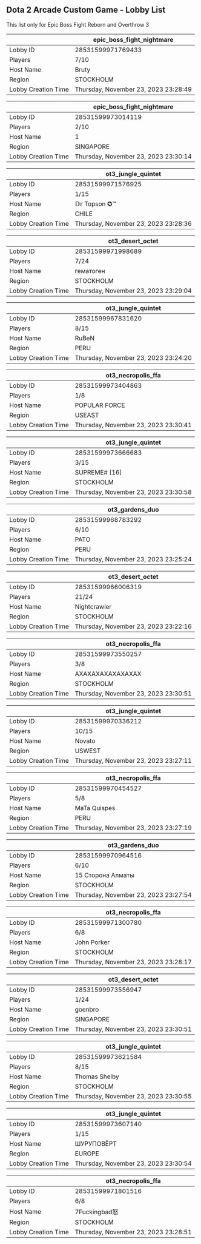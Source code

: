 ## Dota 2 Arcade Custom Game - Lobby List

This list only for Epic Boss Fight Reborn and Overthrow 3

|  | epic_boss_fight_nightmare |
| ------ | ------ |
| Lobby ID | 28531599971769433 |
| Players | 7/10 |
| Host Name | Bruty |
| Region | STOCKHOLM |
| Lobby Creation Time | Thursday, November 23, 2023 23:28:49 |


|  | epic_boss_fight_nightmare |
| ------ | ------ |
| Lobby ID | 28531599973014119 |
| Players | 2/10 |
| Host Name | 1 |
| Region | SINGAPORE |
| Lobby Creation Time | Thursday, November 23, 2023 23:30:14 |


|  | ot3_jungle_quintet |
| ------ | ------ |
| Lobby ID | 28531599971576925 |
| Players | 1/15 |
| Host Name | 𝔻𝕣 Topson  ✪™ |
| Region | CHILE |
| Lobby Creation Time | Thursday, November 23, 2023 23:28:36 |


|  | ot3_desert_octet |
| ------ | ------ |
| Lobby ID | 28531599971998689 |
| Players | 7/24 |
| Host Name | гематоген |
| Region | STOCKHOLM |
| Lobby Creation Time | Thursday, November 23, 2023 23:29:04 |


|  | ot3_jungle_quintet |
| ------ | ------ |
| Lobby ID | 28531599967831620 |
| Players | 8/15 |
| Host Name | RuBeN |
| Region | PERU |
| Lobby Creation Time | Thursday, November 23, 2023 23:24:20 |


|  | ot3_necropolis_ffa |
| ------ | ------ |
| Lobby ID | 28531599973404863 |
| Players | 1/8 |
| Host Name | POPULAR FORCE |
| Region | USEAST |
| Lobby Creation Time | Thursday, November 23, 2023 23:30:41 |


|  | ot3_jungle_quintet |
| ------ | ------ |
| Lobby ID | 28531599973666683 |
| Players | 3/15 |
| Host Name | SUPREME# [16] |
| Region | STOCKHOLM |
| Lobby Creation Time | Thursday, November 23, 2023 23:30:58 |


|  | ot3_gardens_duo |
| ------ | ------ |
| Lobby ID | 28531599968783292 |
| Players | 6/10 |
| Host Name | PATO |
| Region | PERU |
| Lobby Creation Time | Thursday, November 23, 2023 23:25:24 |


|  | ot3_desert_octet |
| ------ | ------ |
| Lobby ID | 28531599966006319 |
| Players | 21/24 |
| Host Name | Nightcrawler |
| Region | STOCKHOLM |
| Lobby Creation Time | Thursday, November 23, 2023 23:22:16 |


|  | ot3_necropolis_ffa |
| ------ | ------ |
| Lobby ID | 28531599973550257 |
| Players | 3/8 |
| Host Name | АХАХАХАХАХАХАХАХ |
| Region | STOCKHOLM |
| Lobby Creation Time | Thursday, November 23, 2023 23:30:51 |


|  | ot3_jungle_quintet |
| ------ | ------ |
| Lobby ID | 28531599970336212 |
| Players | 10/15 |
| Host Name | Novato |
| Region | USWEST |
| Lobby Creation Time | Thursday, November 23, 2023 23:27:11 |


|  | ot3_necropolis_ffa |
| ------ | ------ |
| Lobby ID | 28531599970454527 |
| Players | 5/8 |
| Host Name | MaTa Quispes |
| Region | PERU |
| Lobby Creation Time | Thursday, November 23, 2023 23:27:19 |


|  | ot3_gardens_duo |
| ------ | ------ |
| Lobby ID | 28531599970964516 |
| Players | 6/10 |
| Host Name | 15 Сторона Алматы |
| Region | STOCKHOLM |
| Lobby Creation Time | Thursday, November 23, 2023 23:27:54 |


|  | ot3_necropolis_ffa |
| ------ | ------ |
| Lobby ID | 28531599971300780 |
| Players | 6/8 |
| Host Name | John Porker |
| Region | STOCKHOLM |
| Lobby Creation Time | Thursday, November 23, 2023 23:28:17 |


|  | ot3_desert_octet |
| ------ | ------ |
| Lobby ID | 28531599973556947 |
| Players | 1/24 |
| Host Name | goenbro |
| Region | SINGAPORE |
| Lobby Creation Time | Thursday, November 23, 2023 23:30:51 |


|  | ot3_jungle_quintet |
| ------ | ------ |
| Lobby ID | 28531599973621584 |
| Players | 8/15 |
| Host Name | Thomas Shelby |
| Region | STOCKHOLM |
| Lobby Creation Time | Thursday, November 23, 2023 23:30:55 |


|  | ot3_jungle_quintet |
| ------ | ------ |
| Lobby ID | 28531599973607140 |
| Players | 1/15 |
| Host Name | ШУРУПОВЁРТ |
| Region | EUROPE |
| Lobby Creation Time | Thursday, November 23, 2023 23:30:54 |


|  | ot3_necropolis_ffa |
| ------ | ------ |
| Lobby ID | 28531599971801516 |
| Players | 6/8 |
| Host Name | 7Fuckingbad怒 |
| Region | STOCKHOLM |
| Lobby Creation Time | Thursday, November 23, 2023 23:28:51 |


